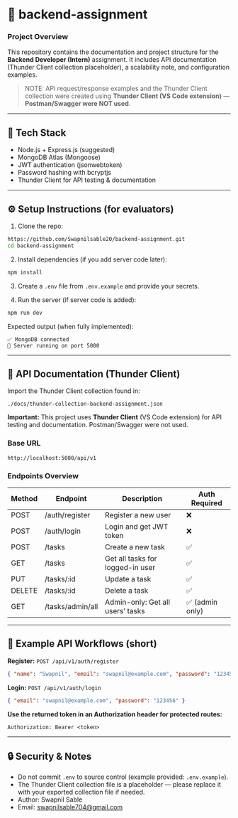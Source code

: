 # 🚀 backend-assignment

### Project Overview
This repository contains the documentation and project structure for the **Backend Developer (Intern)** assignment.
It includes API documentation (Thunder Client collection placeholder), a scalability note, and configuration examples.

> NOTE: API request/response examples and the Thunder Client collection were created using **Thunder Client (VS Code extension)** — **Postman/Swagger were NOT used**.

---

## 🧱 Tech Stack
- Node.js + Express.js (suggested)
- MongoDB Atlas (Mongoose)
- JWT authentication (jsonwebtoken)
- Password hashing with bcryptjs
- Thunder Client for API testing & documentation

---

## ⚙️ Setup Instructions (for evaluators)
1. Clone the repo:
```bash
https://github.com/Swapnilsable20/backend-assignment.git
cd backend-assignment
```

2. Install dependencies (if you add server code later):
```bash
npm install
```

3. Create a `.env` file from `.env.example` and provide your secrets.

4. Run the server (if server code is added):
```bash
npm run dev
```

Expected output (when fully implemented):
```
✅ MongoDB connected
🚀 Server running on port 5000
```

---

## 📘 API Documentation (Thunder Client)
Import the Thunder Client collection found in:
```
./docs/thunder-collection-backend-assignment.json
```
**Important:** This project uses **Thunder Client** (VS Code extension) for API testing and documentation. Postman/Swagger were not used.

### Base URL
```
http://localhost:5000/api/v1
```

### Endpoints Overview
| Method | Endpoint | Description | Auth Required |
|--------|----------|-------------|----------------|
| POST   | /auth/register | Register a new user | ❌ |
| POST   | /auth/login    | Login and get JWT token | ❌ |
| POST   | /tasks         | Create a new task | ✅ |
| GET    | /tasks         | Get all tasks for logged-in user | ✅ |
| PUT    | /tasks/:id     | Update a task | ✅ |
| DELETE | /tasks/:id     | Delete a task | ✅ |
| GET    | /tasks/admin/all | Admin-only: Get all users’ tasks | ✅ (admin only) |

---

## 🧪 Example API Workflows (short)
**Register:**
`POST /api/v1/auth/register`
```json
{ "name": "Swapnil", "email": "swapnil@example.com", "password": "123456" }
```

**Login:**
`POST /api/v1/auth/login`
```json
{ "email": "swapnil@example.com", "password": "123456" }
```

**Use the returned token in an Authorization header for protected routes:**
```
Authorization: Bearer <token>
```

---

## 🔒 Security & Notes
- Do not commit `.env` to source control (example provided: `.env.example`).
- The Thunder Client collection file is a placeholder — please replace it with your exported collection file if needed.
- Author: Swapnil Sable
- Email: swapnilsable704@gmail.com
